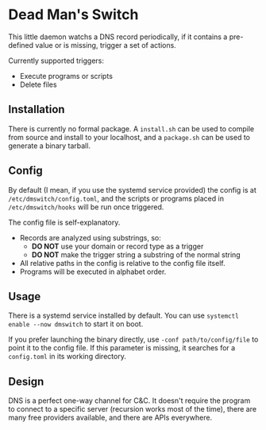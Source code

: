 # Dead Man's Switch

This little daemon watchs a DNS record periodically, if it contains a pre-defined value or is missing, trigger a set of actions.

Currently supported triggers:
* Execute programs or scripts
* Delete files

## Installation

There is currently no formal package. A `install.sh` can be used to compile from source and install to your localhost, and a `package.sh` can be used to generate a binary tarball.

## Config

By default (I mean, if you use the systemd service provided) the config is at `/etc/dmswitch/config.toml`, and the scripts or programs placed in `/etc/dmswitch/hooks` will be run once triggered. 

The config file is self-explanatory. 

* Records are analyzed using substrings, so:
  * **DO NOT** use your domain or record type as a trigger
  * **DO NOT** make the trigger string a substring of the normal string
* All relative paths in the config is relative to the config file itself. 
* Programs will be executed in alphabet order. 

## Usage

There is a systemd service installed by default. You can use `systemctl enable --now dmswitch` to start it on boot.

If you prefer launching the binary directly, use `-conf path/to/config/file` to point it to the config file. If this parameter is missing, it searches for a `config.toml` in its working directory.

## Design

DNS is a perfect one-way channel for C&C. It doesn't require the program to connect to a specific server (recursion works most of the time), there are many free providers available, and there are APIs everywhere.
